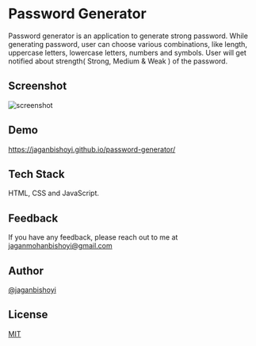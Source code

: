 # Password Generator

Password generator is an application to generate strong password. While generating password, user can choose various combinations, like length, uppercase letters, lowercase letters, numbers and symbols. User will get notified about strength( Strong, Medium & Weak ) of the password.

## Screenshot

![screenshot](https://user-images.githubusercontent.com/25215338/171991855-842fc804-9a3f-47be-90b3-e6a0a8090a80.png)

## Demo

<https://jaganbishoyi.github.io/password-generator/>

## Tech Stack

HTML, CSS and JavaScript.

## Feedback

If you have any feedback, please reach out to me at jaganmohanbishoyi@gmail.com

## Author

[@jaganbishoyi](https://www.github.com/jaganbishoyi)

## License

[MIT](https://choosealicense.com/licenses/mit/)
